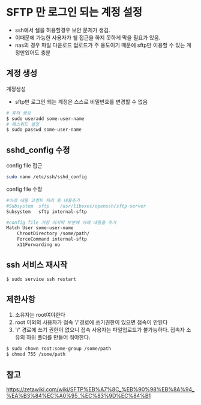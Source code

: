 # SFTP 만 로그인 되는 계정 설정
- ssh에서 쉘을 허용할경우 보안 문제가 생김.
- 이때문에 가능한 사용자가 쉘 접근을 하지 못하게 막을 필요가 있음.
- nas의 경우 파일 다운로드 업로드가 주 용도이기 때문에 sftp만 이용할 수 있는 계정만있어도 충분

## 계정 생성
계정생성
- sftp만 로그인 되는 계정은 스스로 비밀번호를 변경할 수 없음
```bash
# 유저 생성
$ sudo useradd some-user-name
# 패스워드 설정
$ sudo passwd some-user-name
```

## sshd_config 수정
config file 접근
```bash
sudo nano /etc/ssh/sshd_config
```
config file 수정
```bash
#아래 내용 코멘트 처리 후 내용추가
#Subsystem  sftp    /usr/libexec/openssh/sftp-server
Subsystem   sftp internal-sftp
```
```bash
#config file 가장 마지막 부분에 아래 내용을 추가
Match User some-user-name
    ChrootDirectory /some/path/
    ForceCommand internal-sftp
    x11Forwarding no
```
## ssh 서비스 재시작
```bash
$ sudo service ssh restart
```
## 제한사항
1. 소유자는 root여야한다
2. root 이외의 사용자가 접속 '/'경로에 쓰기권한이 있으면 접속이 안된다
3. '/' 경로에 쓰기 권한이 없으니 접속 사용자는 파일업로드가 불가능하다. 접속자 소유의 하위 폴더를 만들어 줘야한다.
```bash
$ sudo chown root:some-group /some/path
$ chmod 755 /some/path
```
## 참고
https://zetawiki.com/wiki/SFTP%EB%A7%8C_%EB%90%98%EB%8A%94_%EA%B3%84%EC%A0%95_%EC%83%9D%EC%84%B1
